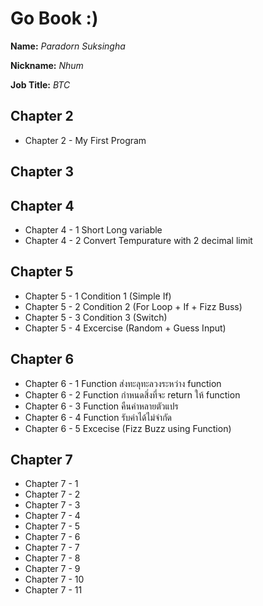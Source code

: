 # Go Book :)

**Name:** *Paradorn Suksingha*

**Nickname:** *Nhum*

**Job Title:** *BTC*

## Chapter 2

* Chapter 2 - My First Program

## Chapter 3

## Chapter 4
* Chapter 4 - 1 Short Long variable 
* Chapter 4 - 2 Convert Tempurature with 2 decimal limit

## Chapter 5
* Chapter 5 - 1 Condition 1 (Simple If)
* Chapter 5 - 2 Condition 2 (For Loop + If + Fizz Buss)
* Chapter 5 - 3 Condition 3 (Switch)
* Chapter 5 - 4 Excercise (Random + Guess Input)

## Chapter 6
* Chapter 6 - 1 Function ส่งทะลุทะลวงระหว่าง function
* Chapter 6 - 2 Function กำหนดสิ่งที่จะ return ให้ function
* Chapter 6 - 3 Function คืนค่าหลายตัวแปร
* Chapter 6 - 4 Function รับค่าได้ไม่จำกัด
* Chapter 6 - 5 Excecise (Fizz Buzz using Function)

## Chapter 7
* Chapter 7 - 1
* Chapter 7 - 2
* Chapter 7 - 3
* Chapter 7 - 4
* Chapter 7 - 5
* Chapter 7 - 6
* Chapter 7 - 7
* Chapter 7 - 8
* Chapter 7 - 9
* Chapter 7 - 10
* Chapter 7 - 11